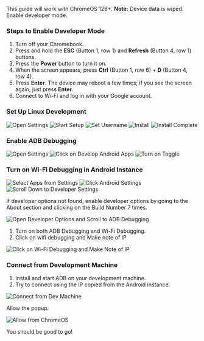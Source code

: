 This guide will work with ChromeOS 129+.
**Note:** Device data is wiped. Enable developer mode.

### Steps to Enable Developer Mode

1. Turn off your Chromebook.
2. Press and hold the **ESC** (Button 1, row 1) and **Refresh** (Button 4, row 1) buttons.
3. Press the **Power** button to turn it on.
4. When the screen appears, press **Ctrl** (Button 1, row 6) + **D** (Button 4, row 4).
5. Press **Enter**. The device may reboot a few times; if you see the screen again, just press **Enter**.
6. Connect to Wi-Fi and log in with your Google account.

### Set Up Linux Development

![Open Settings](linux_setup_1.png)
![Start Setup](linux_setup_2.png)
![Set Username](linux_setup_3.png)
![Install](linux_setup_4.png)
![Install Complete](linux_setup_5.png)

### Enable ADB Debugging

![Open Settings](enable_adb_1.png)
![Click on Develop Android Apps](enable_adb_2.png)
![Turn on Toggle](enable_adb_3.png)

### Turn on Wi-Fi Debugging in Android Instance

![Select Apps from Settings](enable_wifi_debug_1.png)
![Click Android Settings](enable_wifi_debug_2.png)
![Scroll Down to Developer Settings](enable_wifi_debug_3.png)

If developer options not found, enable developer options by going to the About section and clicking on the Build Number 7 times.

![Open Developer Options and Scroll to ADB Debugging](enable_wifi_debug_4.png)

1. Turn on both ADB Debugging and Wi-Fi Debugging.
2. Click on wifi debugging and Make note of IP

![Click on Wi-Fi Debugging and Make Note of IP](enable_wifi_debug_5.png)

### Connect from Development Machine

1. Install and start ADB on your development machine.
2. Try to connect using the IP copied from the Android instance.
   
![Connect from Dev Machine](dev_machine_1.png)

Allow the popup.

![Allow from ChromeOS](dev_machine_2.png)

You should be good to go!
